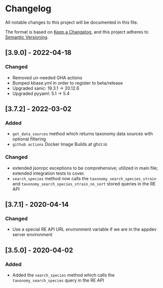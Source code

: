 # Changelog

All notable changes to this project will be documented in this file.

The format is based on [Keep a Changelog](https://keepachangelog.com/en/1.0.0/),
and this project adheres to [Semantic Versioning](https://semver.org/spec/v2.0.0.html).

## [3.9.0] - 2022-04-18

### Changed
 - Removed un-needed GHA actions
 - Bumped kbase.yml in order to register to beta/release
 - Upgraded sanic: 19.3.1 -> 20.12.6
 - Upgraded pyyaml: 5.1 -> 5.4

## [3.7.2] - 2022-03-02

### Added

- `get_data_sources` method which returns taxonomy data sources with optional filtering
- `github actions` Docker Image Builds at ghcr.io

### Changed

- extended jsonrpc exceptions to be comprehensive; utilized in main file; extended integration tests to cover.
- `search_species` method now calls the `taxonomy_search_species_strain` and `taxonomy_search_species_strain_no_sort` stored queries in the RE API

## [3.7.1] - 2020-04-14

### Changed

- Use a special RE API URL environment variable if we are in the appdev server environment

## [3.5.0] - 2020-04-02

### Added

- Added the `search_species` method which calls the `taxonomy_search_species` query in the RE API
